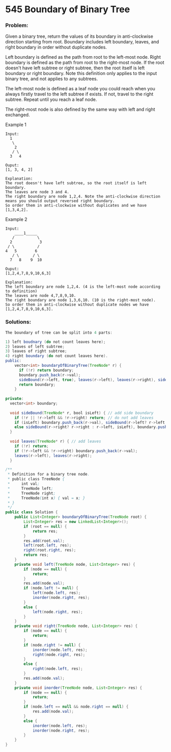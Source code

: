 # 545 Boundary of Binary Tree

### Problem:

Given a binary tree, return the values of its boundary in anti-clockwise direction starting from root. Boundary includes left boundary, leaves, and right boundary in order without duplicate nodes.

Left boundary is defined as the path from root to the left-most node. Right boundary is defined as the path from root to the right-most node. If the root doesn't have left subtree or right subtree, then the root itself is left boundary or right boundary. Note this definition only applies to the input binary tree, and not applies to any subtrees.

The left-most node is defined as a leaf node you could reach when you always firstly travel to the left subtree if exists. If not, travel to the right subtree. Repeat until you reach a leaf node.

The right-most node is also defined by the same way with left and right exchanged.

Example 1

```
Input:
  1
   \
    2
   / \
  3   4

Ouput:
[1, 3, 4, 2]

Explanation:
The root doesn't have left subtree, so the root itself is left boundary.
The leaves are node 3 and 4.
The right boundary are node 1,2,4. Note the anti-clockwise direction means you should output reversed right boundary.
So order them in anti-clockwise without duplicates and we have [1,3,4,2].
```

Example 2

```
Input:
    ____1_____
   /          \
  2            3
 / \          / 
4   5        6   
   / \      / \
  7   8    9  10  

Ouput:
[1,2,4,7,8,9,10,6,3]

Explanation:
The left boundary are node 1,2,4. (4 is the left-most node according to definition)
The leaves are node 4,7,8,9,10.
The right boundary are node 1,3,6,10. (10 is the right-most node).
So order them in anti-clockwise without duplicate nodes we have [1,2,4,7,8,9,10,6,3].
```

### Solutions:

```java
The boundary of tree can be split into 4 parts:

1) left boudnary (do not count leaves here);
2) leaves of left subtree;
3) leaves of right subtree;
4) right boundary (do not count leaves here).
public:
    vector<int> boundaryOfBinaryTree(TreeNode* r) {
      if (!r) return boundary;
      boundary.push_back(r->val);
      sideBound(r->left, true), leaves(r->left), leaves(r->right), sideBound(r->right, false);
      return boundary;
    }
  
private:
  vector<int> boundary;
  
  void sideBound(TreeNode* r, bool isLeft) { // add side boundary
    if (!r || !r->left && !r->right) return; // do not add leaves
    if (isLeft) boundary.push_back(r->val), sideBound(r->left? r->left : r->right, isLeft);
    else sideBound(r->right? r->right : r->left, isLeft), boundary.push_back(r->val);
  } 
  
  void leaves(TreeNode* r) { // add leaves
    if (!r) return;
    if (!r->left && !r->right) boundary.push_back(r->val);
    leaves(r->left), leaves(r->right);
  }
```

```java
/**
 * Definition for a binary tree node.
 * public class TreeNode {
 *     int val;
 *     TreeNode left;
 *     TreeNode right;
 *     TreeNode(int x) { val = x; }
 * }
 */
public class Solution {
    public List<Integer> boundaryOfBinaryTree(TreeNode root) {
        List<Integer> res = new LinkedList<Integer>();
        if (root == null) {
            return res;
        }
        res.add(root.val);
        left(root.left, res);
        right(root.right, res);
        return res;
    }
    private void left(TreeNode node, List<Integer> res) {
        if (node == null) {
            return;
        }
        res.add(node.val);
        if (node.left != null) {
            left(node.left, res);
            inorder(node.right, res);
        }
        else {
            left(node.right, res);
        }
    }
    private void right(TreeNode node, List<Integer> res) {
        if (node == null) {
            return;
        }
        if (node.right != null) {
            inorder(node.left, res);
            right(node.right, res);
        }
        else {
            right(node.left, res);
        }
        res.add(node.val);
    }
    private void inorder(TreeNode node, List<Integer> res) {
        if (node == null) {
            return;
        }
        if (node.left == null && node.right == null) {
            res.add(node.val);
        }
        else {
            inorder(node.left, res);
            inorder(node.right, res);
        }
    }
}
```



